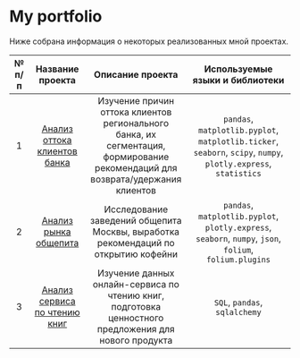 # My portfolio

Ниже собрана информация о некоторых реализованных мной проектах.

| № п/п|   Название проекта   | Описание проекта | Используемые языки и библиотеки |
|:-----:|:----------------:|:----------------:|:--------------------:|
| 1 |   [Анализ оттока клиентов банка](https://github.com/data-analyst-and-financier/my_portfolio/tree/main/1.%20Outflow%20of%20bank%20customers)   | Изучение причин оттока клиентов регионального банка, их сегментация, формирование рекомендаций для возврата/удержания клиентов | `pandas`, `matplotlib.pyplot`, `matplotlib.ticker`, `seaborn`, `scipy`, `numpy`, `plotly.express`, `statistics`|
| 2 | [Анализ рынка общепита]([https://github.com/data-analyst-and-financier/my_portfolio/tree/main/catering_market_analysis](https://github.com/data-analyst-and-financier/my_portfolio/tree/main/2.%20Catering%20market)) | Исследование заведений общепита Москвы, выработка рекомендаций по открытию кофейни | `pandas`, `matplotlib.pyplot`,  `plotly.express`, `seaborn`, `numpy`, `json`, `folium`,  `folium.plugins`|
| 3 | [Анализ сервиса по чтению книг]([https://github.com/data-analyst-and-financier/my_portfolio/tree/main/book_reading_service_analysis](https://github.com/data-analyst-and-financier/my_portfolio/tree/main/3.%20Book%20reading%20service)) | Изучение данных онлайн-сервиса по чтению книг, подготовка ценностного предложения для нового продукта | `SQL`, `pandas`, `sqlalchemy` |
